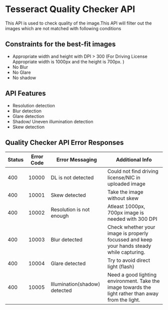 # Tesseract Quality Checker API
This API is used to check quality of the image.This API will filter out the images which are not matched with following conditions

## Constraints for the best-fit images
 - Appropriate width and height with DPI > 300 (For Driving License Appropriate width is 1000px and the height is 700px.
)
 - No Blur
 - No Glare
 - No shadow
 
 
 ## API Features
  - Resolution detection
  - Blur detection
  - Glare detection
  - Shadow/ Uneven illumination detection
  - Skew detection
  
  
## Quality Checker API Error Responses

|Status | Error Code | Error Messaging | Additional Info                                                   |
|-------|------------|-----------------|----------------|
| 400   | 10000      | DL is not detected   |Could not find driving license/NIC in uploaded image|
| 400   | 10001      | Skew detected   | Take the image without skew |
| 400   | 10002      | Resolution is not enough   | Atleast 1000px, 700px image is needed with 300 DPI |
| 400   | 10003      | Blur detected   |Check whether your image is properly focussed and keep your hands steady while capturing.|
| 400   | 10004     | Glare detected  | Try to avoid direct light  (flash)|
| 400   | 10005      | Illumination(shadow) detected | Need a good lighting environment. Take the image towards the light rather than away from the light.| 




